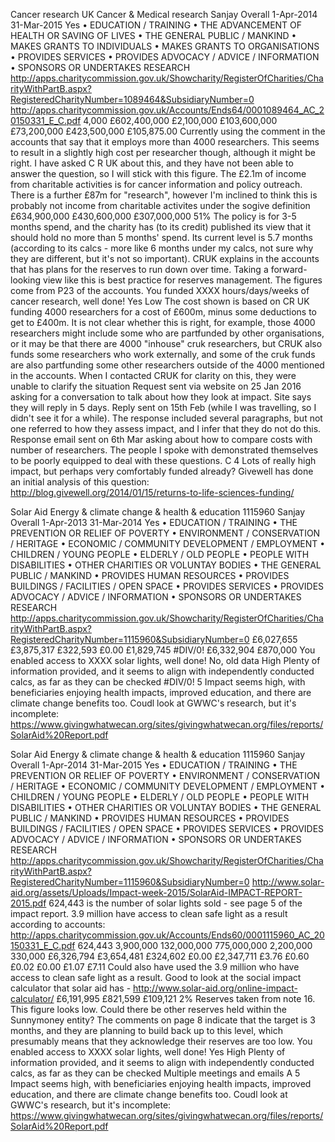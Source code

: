 

Cancer research UK	Cancer & Medical research		Sanjay	Overall	1-Apr-2014	31-Mar-2015	Yes	• EDUCATION / TRAINING • THE ADVANCEMENT OF HEALTH OR SAVING OF LIVES 	• THE GENERAL PUBLIC / MANKIND 	• MAKES GRANTS TO INDIVIDUALS • MAKES GRANTS TO ORGANISATIONS • PROVIDES SERVICES • PROVIDES ADVOCACY / ADVICE / INFORMATION • SPONSORS OR UNDERTAKES RESEARCH 	http://apps.charitycommission.gov.uk/Showcharity/RegisterOfCharities/CharityWithPartB.aspx?RegisteredCharityNumber=1089464&SubsidiaryNumber=0	http://apps.charitycommission.gov.uk/Accounts/Ends64/0001089464_AC_20150331_E_C.pdf		4,000						£602,400,000	£2,100,000	£103,600,000	£73,200,000	£423,500,000	£105,875.00						Currently using the comment in the accounts that say that it employs more than 4000 researchers. This seems to result in a slightly high cost per researcher though, although it might be right. I have asked C R UK about this, and they have not been able to answer the question, so I will stick with this figure. The £2.1m of income from charitable activities is for cancer information and policy outreach. There is a further £87m for "research", however I'm inclined to think this is probably not income from charitable activites under the sogive definition	£634,900,000	£430,600,000	£307,000,000	51%	The policy is for 3-5 months spend, and the charity has (to its credit) published its view that it should hold no more than 5 months' spend. Its current level is 5.7 months (according to its calcs - more like 6 months under my calcs, not sure why they are different, but it's not so important). CRUK explains in the accounts that has plans for the reserves to run down over time. Taking a forward-looking view like this is best practice for reserves management. The figures come from P23 of the accounts. 	You funded XXXX hours/days/weeks of cancer research, well done!	Yes	Low	The cost shown is based on CR UK funding 4000 researchers for a cost of £600m, minus some deductions to get to £400m. It is not clear whether this is right, for example, those 4000 researchers might include some who are partfunded by other organisations, or it may be that there are 4000 "inhouse" cruk researchers, but CRUK also funds some researchers who work externally, and some of the cruk funds are also partfunding some other researchers outside of the 4000 mentioned in the accounts. When I contacted CRUK for clarity on this, they were unable to clarify the situation			Request sent via website on 25 Jan 2016 asking for a conversation to talk about how they look at impact. Site says they will reply in 5 days. Reply sent on 15th Feb (while I was travelling, so I didn't see it for a while). The response included several paragraphs, but not one referred to how they assess impact, and I infer that they do not do this. Response email sent on 6th Mar asking about how to compare costs with number of researchers. The people I spoke with demonstrated themselves to be poorly equipped to deal with these questions.				C	4	Lots of really high impact, but perhaps very comfortably funded already? Givewell has done an initial analysis of this question: http://blog.givewell.org/2014/01/15/returns-to-life-sciences-funding/	


Solar Aid	Energy & climate change & health & education	1115960	Sanjay	Overall	1-Apr-2013	31-Mar-2014	Yes	• EDUCATION / TRAINING • THE PREVENTION OR RELIEF OF POVERTY • ENVIRONMENT / CONSERVATION / HERITAGE • ECONOMIC / COMMUNITY DEVELOPMENT / EMPLOYMENT	• CHILDREN / YOUNG PEOPLE • ELDERLY / OLD PEOPLE • PEOPLE WITH DISABILITIES • OTHER CHARITIES OR VOLUNTAY BODIES • THE GENERAL PUBLIC / MANKIND 	• PROVIDES HUMAN RESOURCES • PROVIDES BUILDINGS / FACILITIES / OPEN SPACE • PROVIDES SERVICES • PROVIDES ADVOCACY / ADVICE / INFORMATION • SPONSORS OR UNDERTAKES RESEARCH 	http://apps.charitycommission.gov.uk/Showcharity/RegisterOfCharities/CharityWithPartB.aspx?RegisteredCharityNumber=1115960&SubsidiaryNumber=0									£6,027,655	£3,875,317	£322,593	£0.00	£1,829,745	#DIV/0!							£6,332,904	£870,000				You enabled access to XXXX solar lights, well done!	No, old data	High	Plenty of information provided, and it seems to align with independently conducted calcs, as far as they can be checked							#DIV/0!	5	Impact seems high, with beneficiaries enjoying health impacts, improved education, and there are climate change benefits too. Coudl look at GWWC's research, but it's incomplete: https://www.givingwhatwecan.org/sites/givingwhatwecan.org/files/reports/SolarAid%20Report.pdf	

Solar Aid	Energy & climate change & health & education	1115960	Sanjay	Overall	1-Apr-2014	31-Mar-2015	Yes	• EDUCATION / TRAINING • THE PREVENTION OR RELIEF OF POVERTY • ENVIRONMENT / CONSERVATION / HERITAGE • ECONOMIC / COMMUNITY DEVELOPMENT / EMPLOYMENT	• CHILDREN / YOUNG PEOPLE • ELDERLY / OLD PEOPLE • PEOPLE WITH DISABILITIES • OTHER CHARITIES OR VOLUNTAY BODIES • THE GENERAL PUBLIC / MANKIND 	• PROVIDES HUMAN RESOURCES • PROVIDES BUILDINGS / FACILITIES / OPEN SPACE • PROVIDES SERVICES • PROVIDES ADVOCACY / ADVICE / INFORMATION • SPONSORS OR UNDERTAKES RESEARCH 	http://apps.charitycommission.gov.uk/Showcharity/RegisterOfCharities/CharityWithPartB.aspx?RegisteredCharityNumber=1115960&SubsidiaryNumber=0	http://www.solar-aid.org/assets/Uploads/Impact-week-2015/SolarAid-IMPACT-REPORT-2015.pdf	624,443 is the number of solar lights sold - see page 5 of the impact report. 3.9 million have access to clean safe light as a result according to accounts: http://apps.charitycommission.gov.uk/Accounts/Ends60/0001115960_AC_20150331_E_C.pdf	624,443	3,900,000	132,000,000	775,000,000	2,200,000	330,000	£6,326,794	£3,654,481	£324,602	£0.00	£2,347,711	£3.76	£0.60	£0.02	£0.00	£1.07	£7.11	Could also have used the 3.9 million who have access to clean safe light as a result. Good to look at the social impact calculator that solar aid has - http://www.solar-aid.org/online-impact-calculator/	£6,191,995	£821,599	£109,121	2%	Reserves taken from note 16. This figure looks low. Could there be other reserves held within the Sunnymoney entity? The comments on page 8 indicate that the target is 3 months, and they are planning to build back up to this level, which presumably means that they acknowledge their reserves are too low.	You enabled access to XXXX solar lights, well done!	Yes	High	Plenty of information provided, and it seems to align with independently conducted calcs, as far as they can be checked			Multiple meetings and emails				A	5	Impact seems high, with beneficiaries enjoying health impacts, improved education, and there are climate change benefits too. Coudl look at GWWC's research, but it's incomplete: https://www.givingwhatwecan.org/sites/givingwhatwecan.org/files/reports/SolarAid%20Report.pdf	
